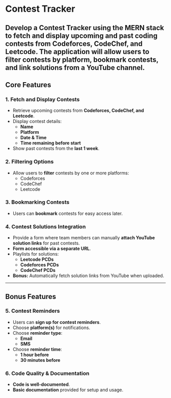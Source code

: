 # Contest Tracker&#x20;

## Develop a Contest Tracker using the **MERN stack** to fetch and display upcoming and past coding contests from **Codeforces, CodeChef, and Leetcode**. The application will allow users to filter contests by platform, bookmark contests, and link solutions from a YouTube channel.

## Core Features

### 1. Fetch and Display Contests

- Retrieve upcoming contests from **Codeforces, CodeChef, and Leetcode**.
- Display contest details:
  - **Name**
  - **Platform**
  - **Date & Time**
  - **Time remaining before start**
- Show past contests from the **last 1 week**.

### 2. Filtering Options

- Allow users to **filter** contests by one or more platforms:
  - Codeforces
  - CodeChef
  - Leetcode

### 3. Bookmarking Contests

- Users can **bookmark** contests for easy access later.

### 4. Contest Solutions Integration

- Provide a form where team members can manually **attach YouTube solution links** for past contests.
- **Form accessible via a separate URL**.
- Playlists for solutions:
  - **Leetcode PCDs**
  - **Codeforces PCDs**
  - **CodeChef PCDs**
- **Bonus:** Automatically fetch solution links from YouTube when uploaded.

---

## Bonus Features

### 5. Contest Reminders

- Users can **sign up for contest reminders**.
- Choose **platform(s)** for notifications.
- Choose **reminder type**:
  - **Email**
  - **SMS**
- Choose **reminder time**:
  - **1 hour before**
  - **30 minutes before**

### 6. Code Quality & Documentation

- **Code is well-documented**.
- **Basic documentation** provided for setup and usage.
